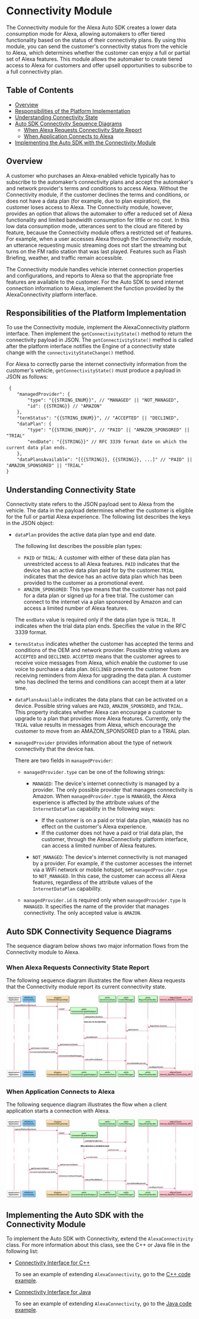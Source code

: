 # Connectivity Module

The Connectivity module for the Alexa Auto SDK creates a lower data consumption mode for Alexa, allowing automakers to offer tiered functionality based on the status of their connectivity plans. By using this module, you can send the customer's connectivity status from the vehicle to Alexa, which determines whether the customer can enjoy a full or partial set of Alexa features. This module allows the automaker to create tiered access to Alexa for customers and offer upsell opportunities to subscribe to a full connectivity plan.  
 
<!-- omit in toc -->
## Table of Contents
- [Overview](#overview)
- [Responsibilities of the Platform Implementation](#responsibilities-of-the-platform-implementation)
- [Understanding Connectivity State](#understanding-connectivity-state)
- [Auto SDK Connectivity Sequence Diagrams](#auto-sdk-connectivity-sequence-diagrams)
  - [When Alexa Requests Connectivity State Report](#when-alexa-requests-connectivity-state-report)
  - [When Application Connects to Alexa](#when-application-connects-to-alexa)
- [Implementing the Auto SDK with the Connectivity Module](#implementing-the-auto-sdk-with-the-connectivity-module)

## Overview

A customer who purchases an Alexa-enabled vehicle typically has to subscribe to the automaker’s connectivity plans and accept the automaker's and network provider's terms and conditions to access Alexa. Without the Connectivity module, if the customer declines the terms and conditions, or does not have a data plan (for example, due to plan expiration), the customer loses access to Alexa. The Connectivity module, however, provides an option that allows the automaker to offer a reduced set of Alexa functionality and limited bandwidth consumption for little or no cost. In this low data consumption mode, utterances sent to the cloud are filtered by feature, because the Connectivity module offers a restricted set of features. For example, when a user accesses Alexa through the Connectivity module, an utterance requesting music streaming does not start the streaming but turns on the FM radio station that was last played. Features such as Flash Briefing, weather, and traffic remain accessible.  

The Connectivity module handles vehicle internet connection properties and configurations, and reports to Alexa so that the appropriate free features are available to the customer. For the Auto SDK to send internet connection information to Alexa, implement the function provided by the AlexaConnectivity platform interface.

## Responsibilities of the Platform Implementation 
To use the Connectivity module, implement the AlexaConnectivity platform interface. Then implement the `getConnectivityState()` method to return the connectivity payload in JSON. The `getConnectivityState()` method is called after the platform interface notifies the Engine of a connectivity state change with the `connectivityStateChange()` method.

For Alexa to correctly parse the internet connectivity information from the customer's vehicle,  `getConnectivityState()` must produce a payload in JSON as follows:

```
 {
    "managedProvider": {
        "type": "{{STRING_ENUM}}", // "MANAGED" || "NOT_MANAGED",
        "id": {{STRING}} // "AMAZON"
    },
    "termStatus": "{{STRING_ENUM}}", // "ACCEPTED" || "DECLINED",
    "dataPlan": {
        "type": "{{STRING_ENUM}}", // "PAID" || "AMAZON_SPONSORED" || "TRIAL"
        "endDate": "{{STRING}}" // RFC 3339 format date on which the current data plan ends.
    },
    "dataPlansAvailable": "[{{STRING}}, {{STRING}}, ...]" // "PAID" || "AMAZON_SPONSORED" || "TRIAL"
}
```
## Understanding Connectivity State
Connectivity state refers to the JSON payload sent to Alexa from the vehicle. The data in the payload determines whether the customer is eligible for the full or partial Alexa experience. The following list describes the keys in the JSON object:

* `dataPlan` provides the active data plan type and end date. 
  
   The following list describes the possible plan types:
  * `PAID` or `TRIAL`: A customer with either of these data plan has unrestricted access to all Alexa features. `PAID` indicates that the device has an active data plan paid for by the customer.`TRIAL` indicates that the device has an active data plan which has been provided to the customer as a promotional event.
   * `AMAZON_SPONSORED`: This type means that the customer has not paid for a data plan or signed up for a free trial. The customer can connect to the internet via a plan sponsored by Amazon and can access a limited number of Alexa features.
  
  The `endDate` value is required only if the data plan type is `TRIAL`. It indicates when the trial data plan ends. Specifies the value in the RFC 3339 format.

* `termsStatus` indicates whether the customer has accepted the terms and conditions of the OEM and network provider. Possible string values are `ACCEPTED` and `DECLINED`. `ACCEPTED` means that the customer agrees to receive voice messages from Alexa, which enable the customer to use voice to purchase a data plan. `DECLINED` prevents the customer from receiving reminders from Alexa for upgrading the data plan. A customer who has declined the terms and conditions can accept them at a later time.
  
* `dataPlansAvailable` indicates the data plans that can be activated on a device. Possible string values are `PAID`, `AMAZON_SPONSORED`, and `TRIAL`. This property indicates whether Alexa can encourage a customer to upgrade to a plan that provides more Alexa features. Currently, only the `TRIAL` value results in messages from Alexa, which encourage the customer to move from an AMAZON_SPONSORED plan to a TRIAL plan.

* `managedProvider` provides information about the type of network connectivity that the device has. 

   There are two fields in `managedProvider`:
   * `managedProvider.type` can be one of the following strings:
     * `MANAGED`: The device's internet connectivity is managed by a provider. The only possible provider that manages connectivity is Amazon. When `managedProvider.type` is `MANAGED`, the Alexa experience is affected by the attribute values of the `InternetDataPlan` capability in the following ways:
       * If the customer is on a paid or trial data plan, `MANAGED` has no effect on the customer's Alexa experience. 
       * If the customer does not have a paid or trial data plan, the customer, through the AlexaConnectivity platform interface, can access a limited number of Alexa features.
 
     * `NOT_MANAGED`: The device's internet connectivity is not managed by a provider. For example, if the customer accesses the internet via a WiFi network or mobile hotspot, set `managedProvider.type` to `NOT_MANAGED`. In this case, the customer can access all Alexa features, regardless of the attribute values of the `InternetDataPlan` capability.

   * `managedProvider.id` is required only when `managedProvider.type` is `MANAGED`. It specifies the name of the provider that manages connectivity. The only accepted value is `AMAZON`.

## Auto SDK Connectivity Sequence Diagrams
The sequence diagram below shows two major information flows from the Connectivity module to Alexa.

### When Alexa Requests Connectivity State Report
The following sequence diagram illustrates the flow when Alexa requests that the Connectivity module report its current connectivity state.

![picture](./assets/Connectivity-Sequence-CloudAskReport.png)

### When Application Connects to Alexa
The following sequence diagram illustrates the flow when a client application starts a connection with Alexa. 

![picture](./assets/Connectivity-Sequence-ConnectCloud.png)

## Implementing the Auto SDK with the Connectivity Module
To implement the Auto SDK with Connectivity, extend the `AlexaConnectivity` class. For more information about this class, see the C++ or Java file in the following list:

* [Connectivity Interface for C++](../../../../modules/connectivity/platform/include/AACE/Connectivity/AlexaConnectivity.h)

   To see an example of extending `AlexaConnectivity`, go to the [C++ code example](../../../../samples/cpp/SampleApp/src/Connectivity/AlexaConnectivityHandler.cpp).

* [Connectivity Interface for Java](./src/main/java/com/amazon/aace/connectivity/AlexaConnectivity.java)

   To see an example of extending `AlexaConnectivity`, go to the [Java code example](../../../../samples/android/modules/sample-connectivity/src/main/java/com/amazon/sampleapp/connectivity/AlexaConnectivityHandler.java).